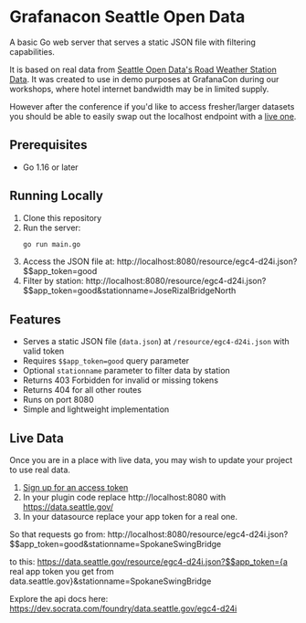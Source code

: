 # Grafanacon Seattle Open Data 

A basic Go web server that serves a static JSON file with filtering capabilities.

It is based on real data from [Seattle Open Data's Road Weather Station Data](https://data.seattle.gov/Transportation/Road-Weather-Information-Stations/egc4-d24i/about_data). It was created to use in demo purposes at GrafanaCon during our workshops, where hotel internet bandwidth may be in limited supply.

However after the conference if you'd like to access fresher/larger datasets you should be able to easily swap out the localhost endpoint with a [live one](#live-data).

## Prerequisites

- Go 1.16 or later

## Running Locally 

1. Clone this repository
2. Run the server:
   ```bash
   go run main.go
   ```
3. Access the JSON file at: http://localhost:8080/resource/egc4-d24i.json?$$app_token=good
4. Filter by station: http://localhost:8080/resource/egc4-d24i.json?$$app_token=good&stationname=JoseRizalBridgeNorth

## Features

- Serves a static JSON file (`data.json`) at `/resource/egc4-d24i.json` with valid token
- Requires `$$app_token=good` query parameter
- Optional `stationname` parameter to filter data by station
- Returns 403 Forbidden for invalid or missing tokens
- Returns 404 for all other routes
- Runs on port 8080
- Simple and lightweight implementation

## Live Data
Once you are in a place with live data, you may wish to update your project to use real data. 

1. [Sign up for an access token](https://data.seattle.gov/signup)
2. In your plugin code replace http://localhost:8080 with https://data.seattle.gov/
3. In your datasource replace your app token for a real one. 

So that requests go from:
http://localhost:8080/resource/egc4-d24i.json?$$app_token=good&stationname=SpokaneSwingBridge

to this:
https://data.seattle.gov/resource/egc4-d24i.json?$$app_token={a real app token you get from data.seattle.gov}&stationname=SpokaneSwingBridge

Explore the api docs here: https://dev.socrata.com/foundry/data.seattle.gov/egc4-d24i
